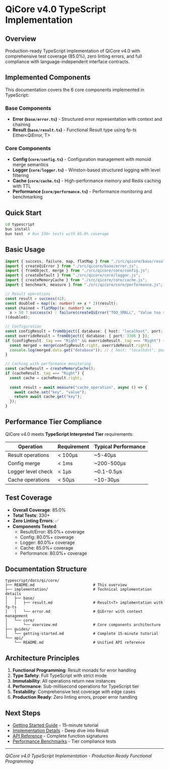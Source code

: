 # QiCore v4.0 TypeScript Implementation

## Overview

Production-ready TypeScript implementation of QiCore v4.0 with comprehensive test coverage (85.0%), zero linting errors, and full compliance with language-independent interface contracts.

## Implemented Components

This documentation covers the 6 core components implemented in TypeScript:

### Base Components
- **Error (`base/error.ts`)** - Structured error representation with context and chaining
- **Result (`base/result.ts`)** - Functional Result<T> type using fp-ts Either<QiError, T>

### Core Components  
- **Config (`core/config.ts`)** - Configuration management with monoid merge semantics
- **Logger (`core/logger.ts`)** - Winston-based structured logging with level filtering
- **Cache (`core/cache.ts`)** - High-performance memory and Redis caching with TTL
- **Performance (`core/performance.ts`)** - Performance monitoring and benchmarking

## Quick Start

```bash
cd typescript
bun install
bun test  # Run 330+ tests with 85.0% coverage
```

## Basic Usage

```typescript
import { success, failure, map, flatMap } from "./src/qicore/base/result.js";
import { createQiError } from "./src/qicore/base/error.js";
import { fromObject, merge } from "./src/qicore/core/config.js";
import { createDefault } from "./src/qicore/core/logger.js";
import { createMemoryCache } from "./src/qicore/core/cache.js";
import { benchmark, measure } from "./src/qicore/core/performance.js";

// Result operations
const result = success(42);
const doubled = map((x: number) => x * 2)(result);
const chained = flatMap((x: number) => 
  x > 50 ? success(x) : failure(createQiError("TOO_SMALL", "Value too small", "VALIDATION"))
)(doubled);

// Configuration
const configResult = fromObject({ database: { host: "localhost", port: 5432 } });
const overrideResult = fromObject({ database: { port: 3306 } });
if (configResult._tag === "Right" && overrideResult._tag === "Right") {
  const merged = merge(configResult.right, overrideResult.right);
  console.log(merged.data.get("database")); // { host: "localhost", port: 3306 }
}

// Caching with performance monitoring
const cacheResult = createMemoryCache();
if (cacheResult._tag === "Right") {
  const cache = cacheResult.right;
  
  const result = await measure("cache_operation", async () => {
    await cache.set("key", "value");
    return await cache.get("key");
  });
}
```

## Performance Tier Compliance

QiCore v4.0 meets **TypeScript Interpreted Tier** requirements:

| Operation | Requirement | Typical Performance |
|-----------|-------------|-------------------|
| Result operations | < 100μs | ~5-40μs |
| Config merge | < 1ms | ~200-500μs |
| Logger level check | < 1μs | ~0.1-0.5μs |
| Cache operations | < 50μs | ~10-30μs |

## Test Coverage

- **Overall Coverage**: 85.0%
- **Total Tests**: 330+
- **Zero Linting Errors**: ✅
- **Components Tested**:
  - Result/Error: 85.0%+ coverage
  - Config: 80.0%+ coverage  
  - Logger: 80.0%+ coverage
  - Cache: 85.0%+ coverage
  - Performance: 80.0%+ coverage

## Documentation Structure

```
typescript/docs/qi/core/
├── README.md                          # This overview
├── implementation/                    # Technical implementation details
│   ├── base/
│   │   ├── result.md                  # Result<T> implementation with fp-ts
│   │   └── error.md                   # QiError with context management
│   └── core/
│       └── overview.md                # Core components architecture
├── guides/
│   └── getting-started.md             # Complete 15-minute tutorial
└── api/
    └── README.md                      # Unified API reference
```

## Architecture Principles

1. **Functional Programming**: Result<T> monads for error handling
2. **Type Safety**: Full TypeScript with strict mode
3. **Immutability**: All operations return new instances
4. **Performance**: Sub-millisecond operations for TypeScript tier
5. **Testability**: Comprehensive test coverage with edge cases
6. **Production Ready**: Zero linting errors, proper error handling

## Next Steps

- [Getting Started Guide](./guides/getting-started.md) - 15-minute tutorial
- [Implementation Details](./implementation/base/result.md) - Deep dive into Result<T>
- [API Reference](./api/README.md) - Complete function signatures
- [Performance Benchmarks](../../../tests/qicore/performance/) - Tier compliance tests

---

*QiCore v4.0 TypeScript Implementation - Production Ready Functional Programming*